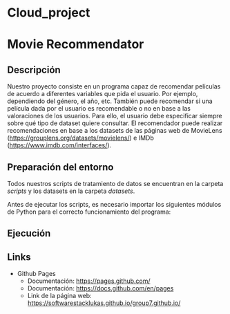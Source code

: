 # Cloud_project
# Movie Recommendator
## Descripción
Nuestro proyecto consiste en un programa capaz de recomendar películas de acuerdo a diferentes variables que pida el usuario. Por ejemplo, dependiendo del género, el año, etc. También puede recomendar si una película dada por el usuario es recomendable o no en base a las valoraciones de los usuarios.
Para ello, el usuario debe especificar siempre sobre qué tipo de dataset quiere consultar. El recomendador puede realizar recomendaciones en base a los datasets de las páginas web de MovieLens (https://grouplens.org/datasets/movielens/) e IMDb (https://www.imdb.com/interfaces/). 

## Preparación del entorno
Todos nuestros scripts de tratamiento de datos se encuentran en la carpeta _scripts_ y los datasets en la carpeta _datasets_.

Antes de ejecutar los scripts, es necesario importar los siguientes módulos de Python para el correcto funcionamiento del programa:



## Ejecución

## Links
* Github Pages
  * Documentación: https://pages.github.com/
  * Documentación: https://docs.github.com/en/pages 
  * Link de la página web: https://softwarestacklukas.github.io/group7.github.io/ 
